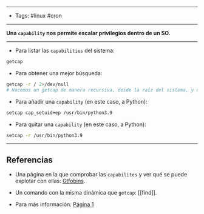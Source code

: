 -------
- Tags: #linux #cron
------

**Una `capability` nos permite escalar privilegios dentro de un SO.**

---

- Para listar las `capabilities` del sistema:

```BASH
getcap
```

- Para obtener una mejor búsqueda:

```BASH
getcap -r / 2>/dev/null
# Hacemos un getcap de manera recursiva, desde la raíz del sistema, y ocultando el Stderr.
```

- Para añadir una `capability` (en este caso, a Python):

```BASH
setcap cap_setuid+ep /usr/bin/python3.9
```

- Para quitar una `capability` (en este caso, a Python):

```BASH
setcap -r /usr/bin/python3.9
```


---
## Referencias

- Una página en la que comprobar las `capabilites` y ver qué se puede explotar con ellas: [Gtfobins](https://gtfobins.github.io/).

- Un comando con la misma dinámica que `getcap`: [[find]].

- Para más información: [Página 1](http://www.etl.it.uc3m.es/Linux_Capabilities)